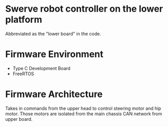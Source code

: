 # Swerve robot controller on the lower platform
Abbreviated as the "lower board" in the code.

# Firmware Environment
- Type C Development Board
- FreeRTOS

# Firmware Architecture
Takes in commands from the upper head to control steering motor and hip motor. Those motors are isolated from the main chassis CAN network from upper board.
